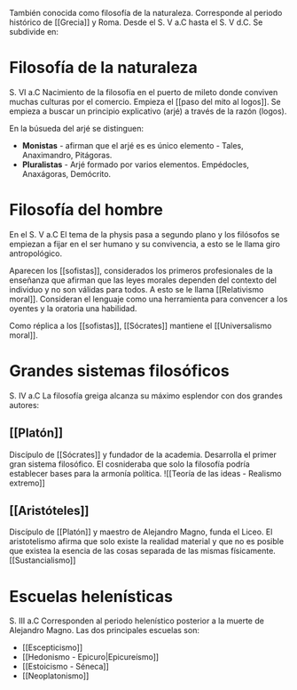 También conocida como filosofía de la naturaleza. Corresponde al periodo histórico de [[Grecia]] y Roma. Desde el S. V a.C hasta el S. V d.C. Se subdivide en:
# Filosofía de la naturaleza
S. VI a.C Nacimiento de la filosofía en el puerto de mileto donde conviven muchas culturas por el comercio. Empieza el [[paso del mito al logos]]. Se empieza a buscar un principio explicativo (arjé) a través de la razón (logos).

En la búsueda del arjé se distinguen: 
- **Monistas** - afirman que el arjé es es único elemento - Tales, Anaximandro, Pitágoras.
- **Pluralistas** - Arjé formado por varios elementos. Empédocles, Anaxágoras, Demócrito.

# Filosofía del hombre
En el S. V a.C El tema de la physis pasa a segundo plano y los filósofos se empiezan a fijar en el ser humano y su convivencia, a esto se le llama giro antropológico.

Aparecen los [[sofistas]], considerados los primeros profesionales de la enseñanza que afirman que las leyes morales dependen del contexto del individuo y no son válidas para todos. A esto se le llama [[Relativismo moral]]. Consideran el lenguaje como una herramienta para convencer a los oyentes y la oratoria una habilidad.

Como réplica a los [[sofistas]], [[Sócrates]] mantiene el [[Universalismo moral]].

# Grandes sistemas filosóficos
S. IV a.C La filosofía greiga alcanza su máximo esplendor con dos grandes autores:
## [[Platón]]
Discípulo de [[Sócrates]] y fundador de la academia. Desarrolla el primer gran sistema filosófico. El cosnideraba que solo la filosofía podría establecer bases para la armonía política.
![[Teoría de las ideas - Realismo extremo]]

## [[Aristóteles]]
Discípulo de [[Platón]] y maestro de Alejandro Magno, funda el Liceo.
El aristotelismo afirma que solo existe la realidad material y que no es posible que existea la esencia de las cosas separada de las mismas físicamente. [[Sustancialismo]]

# Escuelas helenísticas
S. III a.C Corresponden al periodo helenístico posterior a la muerte de Alejandro Magno. Las dos principales escuelas son:
- [[Escepticismo]]
- [[Hedonismo - Epicuro|Epicureísmo]]
- [[Estoicismo - Séneca]]
- [[Neoplatonismo]]
